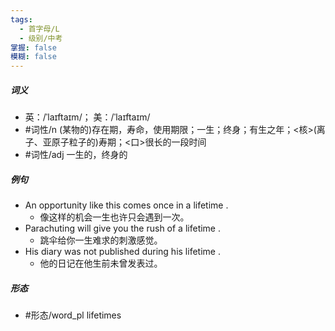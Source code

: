 ```yaml
---
tags:
  - 首字母/L
  - 级别/中考
掌握: false
模糊: false
---
```

##### 词义
- 英：/ˈlaɪftaɪm/； 美：/ˈlaɪftaɪm/
- #词性/n  (某物的)存在期，寿命，使用期限；一生；终身；有生之年；<核>(离子、亚原子粒子的)寿期；<口>很长的一段时间
- #词性/adj  一生的，终身的
##### 例句
- An opportunity like this comes once in a lifetime .
	- 像这样的机会一生也许只会遇到一次。
- Parachuting will give you the rush of a lifetime .
	- 跳伞给你一生难求的刺激感觉。
- His diary was not published during his lifetime .
	- 他的日记在他生前未曾发表过。
##### 形态
- #形态/word_pl lifetimes
